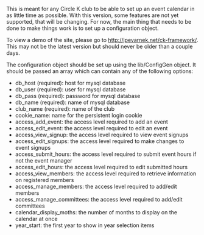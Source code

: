This is meant for any Circle K club to be able to set up an event calendar in
as little time as possible.  With this version, some features are not yet
supported, that will be changing.  For now, the main thing that needs to be
done to make things work is to set up a configuration object.

To view a demo of the site, please go to http://jpevarnek.net/ck-framework/.
This may not be the latest version but should never be older than a couple
days.

The configuration object should be set up using the lib/ConfigGen object.  It
should be passed an array which can contain any of the following options:

*  db_host (required): host for mysql database
*  db_user (required): user for mysql database
*  db_pass (required): password for mysql database
*  db_name (required): name of mysql database
*  club_name (required): name of the club
*  cookie_name: name for the persistent login cookie
*  access_add_event: the access level required to add an event
*  access_edit_event: the access level required to edit an event
*  access_view_signup: the access level required to view event signups
*  access_edit_signups: the access level required to make changes to event
   signups
*  access_submit_hours: the access level required to submit event hours if not
   the event manager
*  access_edit_hours: the access level required to edit submitted hours
*  access_view_members: the access level required to retrieve information on
   registered members
*  access_manage_members: the access level required to add/edit members
*  access_manage_committees: the access level required to add/edit committees
*  calendar_display_moths: the number of months to display on the calendar at once
*  year_start: the first year to show in year selection items
